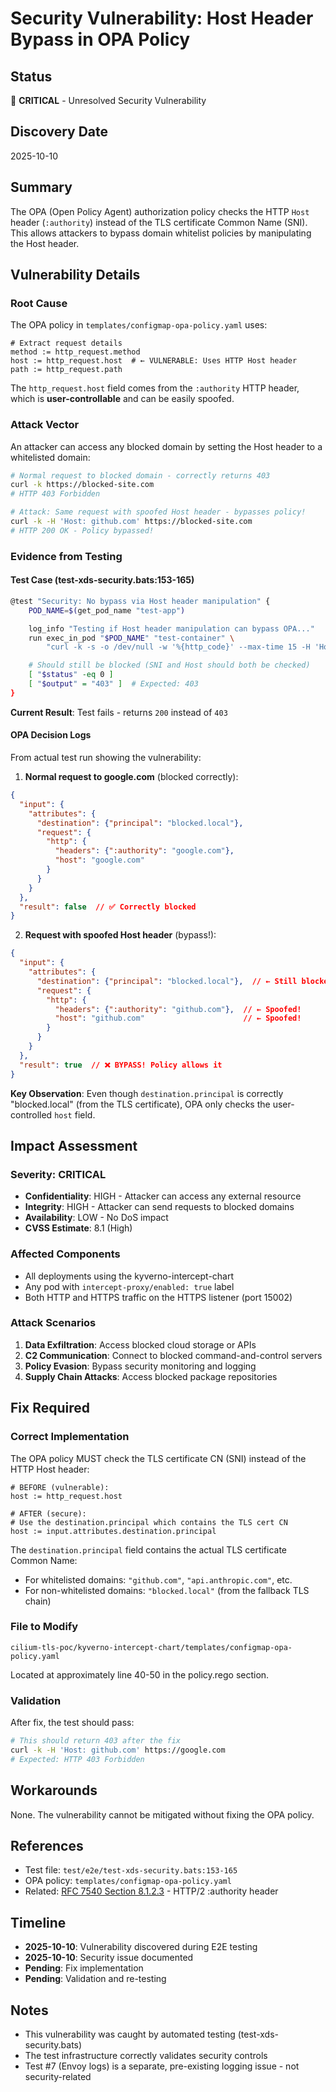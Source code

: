 # Security Vulnerability: Host Header Bypass in OPA Policy

## Status
🔴 **CRITICAL** - Unresolved Security Vulnerability

## Discovery Date
2025-10-10

## Summary
The OPA (Open Policy Agent) authorization policy checks the HTTP `Host` header (`:authority`) instead of the TLS certificate Common Name (SNI). This allows attackers to bypass domain whitelist policies by manipulating the Host header.

## Vulnerability Details

### Root Cause
The OPA policy in `templates/configmap-opa-policy.yaml` uses:
```rego
# Extract request details
method := http_request.method
host := http_request.host  # ← VULNERABLE: Uses HTTP Host header
path := http_request.path
```

The `http_request.host` field comes from the `:authority` HTTP header, which is **user-controllable** and can be easily spoofed.

### Attack Vector
An attacker can access any blocked domain by setting the Host header to a whitelisted domain:

```bash
# Normal request to blocked domain - correctly returns 403
curl -k https://blocked-site.com
# HTTP 403 Forbidden

# Attack: Same request with spoofed Host header - bypasses policy!
curl -k -H 'Host: github.com' https://blocked-site.com
# HTTP 200 OK - Policy bypassed!
```

### Evidence from Testing

#### Test Case (test-xds-security.bats:153-165)
```bash
@test "Security: No bypass via Host header manipulation" {
    POD_NAME=$(get_pod_name "test-app")

    log_info "Testing if Host header manipulation can bypass OPA..."
    run exec_in_pod "$POD_NAME" "test-container" \
        "curl -k -s -o /dev/null -w '%{http_code}' --max-time 15 -H 'Host: github.com' https://google.com"

    # Should still be blocked (SNI and Host should both be checked)
    [ "$status" -eq 0 ]
    [ "$output" = "403" ]  # Expected: 403
}
```

**Current Result**: Test fails - returns `200` instead of `403`

#### OPA Decision Logs
From actual test run showing the vulnerability:

1. **Normal request to google.com** (blocked correctly):
```json
{
  "input": {
    "attributes": {
      "destination": {"principal": "blocked.local"},
      "request": {
        "http": {
          "headers": {":authority": "google.com"},
          "host": "google.com"
        }
      }
    }
  },
  "result": false  // ✅ Correctly blocked
}
```

2. **Request with spoofed Host header** (bypass!):
```json
{
  "input": {
    "attributes": {
      "destination": {"principal": "blocked.local"},  // ← Still blocked.local!
      "request": {
        "http": {
          "headers": {":authority": "github.com"},  // ← Spoofed!
          "host": "github.com"                      // ← Spoofed!
        }
      }
    }
  },
  "result": true  // ❌ BYPASS! Policy allows it
}
```

**Key Observation**: Even though `destination.principal` is correctly "blocked.local" (from the TLS certificate), OPA only checks the user-controlled `host` field.

## Impact Assessment

### Severity: CRITICAL
- **Confidentiality**: HIGH - Attacker can access any external resource
- **Integrity**: HIGH - Attacker can send requests to blocked domains
- **Availability**: LOW - No DoS impact
- **CVSS Estimate**: 8.1 (High)

### Affected Components
- All deployments using the kyverno-intercept-chart
- Any pod with `intercept-proxy/enabled: true` label
- Both HTTP and HTTPS traffic on the HTTPS listener (port 15002)

### Attack Scenarios
1. **Data Exfiltration**: Access blocked cloud storage or APIs
2. **C2 Communication**: Connect to blocked command-and-control servers
3. **Policy Evasion**: Bypass security monitoring and logging
4. **Supply Chain Attacks**: Access blocked package repositories

## Fix Required

### Correct Implementation
The OPA policy MUST check the TLS certificate CN (SNI) instead of the HTTP Host header:

```rego
# BEFORE (vulnerable):
host := http_request.host

# AFTER (secure):
# Use the destination.principal which contains the TLS cert CN
host := input.attributes.destination.principal
```

The `destination.principal` field contains the actual TLS certificate Common Name:
- For whitelisted domains: `"github.com"`, `"api.anthropic.com"`, etc.
- For non-whitelisted domains: `"blocked.local"` (from the fallback TLS chain)

### File to Modify
`cilium-tls-poc/kyverno-intercept-chart/templates/configmap-opa-policy.yaml`

Located at approximately line 40-50 in the policy.rego section.

### Validation
After fix, the test should pass:
```bash
# This should return 403 after the fix
curl -k -H 'Host: github.com' https://google.com
# Expected: HTTP 403 Forbidden
```

## Workarounds
None. The vulnerability cannot be mitigated without fixing the OPA policy.

## References
- Test file: `test/e2e/test-xds-security.bats:153-165`
- OPA policy: `templates/configmap-opa-policy.yaml`
- Related: [RFC 7540 Section 8.1.2.3](https://tools.ietf.org/html/rfc7540#section-8.1.2.3) - HTTP/2 :authority header

## Timeline
- **2025-10-10**: Vulnerability discovered during E2E testing
- **2025-10-10**: Security issue documented
- **Pending**: Fix implementation
- **Pending**: Validation and re-testing

## Notes
- This vulnerability was caught by automated testing (test-xds-security.bats)
- The test infrastructure correctly validates security controls
- Test #7 (Envoy logs) is a separate, pre-existing logging issue - not security-related

